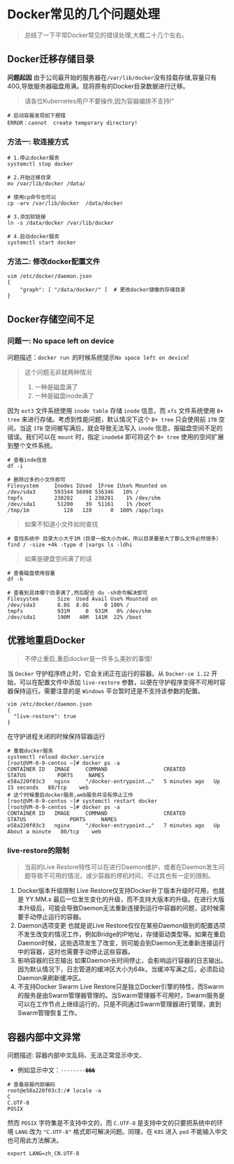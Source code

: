 # Docker常见的几个问题处理



> 总结了一下平常Docker常见的错误处理,大概二十几个左右。

## Docker迁移存储目录

**问题起因** 由于公司最开始的服务器在`/var/lib/docker`没有挂载存储,容量只有40G,导致服务器磁盘用满。现将原有的Docker目录数据进行迁移。

> 请各位Kubernetes用户不要操作,因为容器编排不支持!"

```shell
# 启动容器发现如下报错
ERROR：cannot  create temporary directory!
```

### 方法一: 软连接方式

```shell
# 1.停止docker服务
systemctl stop docker

# 2.开始迁移目录
mv /var/lib/docker /data/

# 使用cp命令也可以
cp -arv /var/lib/docker  /data/docker

# 3.添加软链接
ln -s /data/docker /var/lib/docker

# 4.启动docker服务
systemctl start docker
```

### 方法二: 修改docker配置文件

```shell
vim /etc/docker/daemon.json
{
    "graph": [ "/data/docker/" ]  # 更改docker镜像的存储目录
}
```

## Docker存储空间不足

### 问题一: No space left on device

问题描述：`docker run `的时候系统提示`No space left on device`!

> 这个问题无非就两种情况
>
> 1. 一种是磁盘满了
> 2. 一种是磁盘inode满了

因为 `ext3` 文件系统使用 `inode table` 存储 `inode` 信息，而 `xfs` 文件系统使用 `B+ tree` 来进行存储。考虑到性能问题，默认情况下这个 `B+ tree` 只会使用前 `1TB` 空间，当这 `1TB` 空间被写满后，就会导致无法写入 `inode` 信息，报磁盘空间不足的错误。我们可以在 `mount` 时，指定 `inode64` 即可将这个 `B+ tree` 使用的空间扩展到整个文件系统。

```shell
# 查看inde信息
df -i
```

```shell
# 删除过多的小文件即可
Filesystem     Inodes IUsed  IFree IUse% Mounted on
/dev/sda3      593344 56998 536346   10% /
tmpfs          238282     1 238281    1% /dev/shm
/dev/sda1       51200    39  51161    1% /boot
/tmp/1m           128   128      0  100% /app/logs
```

> 如果不知道小文件如何查找

```shell
# 查找系统中 目录大小大于1M（目录一般大小为4K，所以目录要是大了那么文件必然很多）
find / -size +4k -type d |xargs ls -ldhi
```

> 如果是硬盘空间满了的话

```shell
# 查看磁盘使用容量
df -h   
```

```shell
# 查看到具体哪个目录满了,然后配合 du -sh命令解决即可
Filesystem      Size  Used Avail Use% Mounted on
/dev/sda3       8.8G  8.8G     0 100% /
tmpfs           931M     0  931M   0% /dev/shm
/dev/sda1       190M   40M  141M  22% /boot
```

## 优雅地重启Docker

> 不停止重启,重启docker是一件多么美妙的事情! 

当 `Docker` 守护程序终止时，它会关闭正在运行的容器。从 `Docker-ce 1.12` 开始，可以在配置文件中添加 `live-restore` 参数，以便在守护程序变得不可用时容器保持运行。需要注意的是 `Windows` 平台暂时还是不支持该参数的配置。

```shell
vim /etc/docker/daemon.json
{
  "live-restore": true
}
```

在守护进程关闭的时候保持容器运行

```shell
# 重载docker服务
systemctl reload docker.service
[root@VM-0-9-centos ~]# docker ps -a
CONTAINER ID   IMAGE     COMMAND                  CREATED         STATUS          PORTS     NAMES
e58a220f03c3   nginx     "/docker-entrypoint.…"   5 minutes ago   Up 15 seconds   80/tcp    web
# 这个时候重启docker服务,web服务并没有停止工作
[root@VM-0-9-centos ~]# systemctl restart docker
[root@VM-0-9-centos ~]# docker ps -a
CONTAINER ID   IMAGE     COMMAND                  CREATED         STATUS              PORTS     NAMES
e58a220f03c3   nginx     "/docker-entrypoint.…"   7 minutes ago   Up About a minute   80/tcp    web
```

### live-restore的限制
> 当前的Live Restore特性可以在进行Daemon维护，或者在Daemon发生问题导致不可用的情况，减少容器的停机时间，不过其也有一定的限制。

1. Docker版本升级限制
   Live Restore仅支持Docker补丁版本升级时可用，也就是 YY.MM.x 最后一位发生变化的升级，而不支持大版本的升级。在进行大版本升级后，可能会导致Daemon无法重新连接到运行中容器的问题，这时候需要手动停止运行的容器。
2. Daemon选项变更
   也就是说Live Restore仅仅在某些Daemon级别的配置选项不发生改变的情况工作，例如Bridge的IP地址，存储驱动类型等。如果在重启Daemon时候，这些选项发生了改变，则可能会到Daemon无法重新连接运行中的容器，这时也需要手动停止这些容器。
3. 影响容器的日志输出
   如果Daemon长时间停止，会影响运行容器的日志输出。因为默认情况下，日志管道的缓冲区大小为64k，当缓冲写满之后，必须启动Daemon来刷新缓冲区。
4. 不支持Docker Swarm
   Live Restore只是独立Docker引擎的特性，而Swarm的服务是由Swarm管理器管理的。当Swarm管理器不可用时，Swarm服务是可以在工作节点上继续运行的，只是不同通过Swarm管理器进行管理，直到Swarm管理恢复工作。


## 容器内部中文异常
问题描述: 容器内部中文乱码、无法正常显示中文、
- 例如显示中文：`--------���`
```shell
# 查看容器内部编码
root@e58a220f03c3:/# locale -a
C
C.UTF-8
POSIX
```
然而 `POSIX` 字符集是不支持中文的，而 `C.UTF-8` 是支持中文的只要把系统中的环境 `LANG` 改为 `"C.UTF-8"` 格式即可解决问题。同理，在 `K8S` 进入 `pod` 不能输入中文也可用此方法解决。
```shell
export LANG=zh_CN.UTF-8
```

